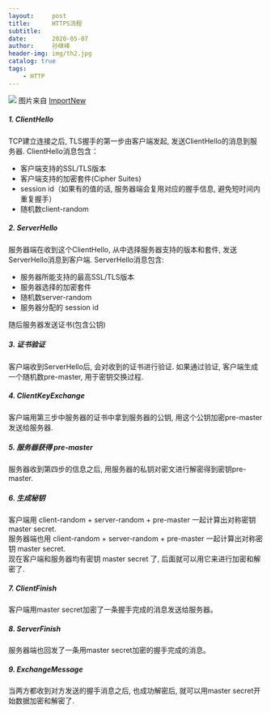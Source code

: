 ```yaml
---
layout:     post
title:      HTTPS流程
subtitle:   
date:       2020-05-07
author:     孙继峰
header-img: img/th2.jpg
catalog: true
tags:
    - HTTP
---
```


![](https://mmbiz.qpic.cn/mmbiz_png/eZzl4LXykQwdS3t8Tz7ZPiadtYAfWFoDsZGdn9YLB01KOH6v6GwDr0UFWtIuqlcZic0Ve4YtT5q8mh0HMs43TCBg/640?wx_fmt=png&tp=webp&wxfrom=5&wx_lazy=1&wx_co=1)
图片来自 [ImportNew](https://mp.weixin.qq.com/s/KgddqOxg2D19lFxmIDwmBQ)

##### 1. ClientHello
TCP建立连接之后, TLS握手的第一步由客户端发起, 发送ClientHello的消息到服务器.
ClientHello消息包含：
- 客户端支持的SSL/TLS版本
- 客户端支持的加密套件(Cipher Suites)
- session id（如果有的值的话, 服务器端会复用对应的握手信息, 避免短时间内重复握手）
- 随机数client-random

##### 2. ServerHello
服务器端在收到这个ClientHello, 从中选择服务器支持的版本和套件, 发送ServerHello消息到客户端.
ServerHello消息包含:
- 服务器所能支持的最高SSL/TLS版本
- 服务器选择的加密套件
- 随机数server-random
- 服务器分配的 session id

随后服务器发送证书(包含公钥)

##### 3. 证书验证 
客户端收到ServerHello后, 会对收到的证书进行验证. 如果通过验证, 客户端生成一个随机数pre-master, 用于密钥交换过程.

##### 4. ClientKeyExchange
客户端用第三步中服务器的证书中拿到服务器的公钥, 用这个公钥加密pre-master发送给服务器.

##### 5. 服务器获得 pre-master
服务器收到第四步的信息之后, 用服务器的私钥对密文进行解密得到密钥pre-master.

##### 6. 生成秘钥
客户端用 client-random + server-random + pre-master 一起计算出对称密钥 master secret.<br>
服务器端也用 client-random + server-random + pre-master 一起计算出对称密钥 master secret.<br>
现在客户端和服务器均有密钥 master secret 了, 后面就可以用它来进行加密和解密了.

##### 7. ClientFinish
客户端用master secret加密了一条握手完成的消息发送给服务器。

##### 8. ServerFinish
服务器端也回发了一条用master secret加密的握手完成的消息。

##### 9. ExchangeMessage
当两方都收到对方发送的握手消息之后, 也成功解密后, 就可以用master secret开始数据加密和解密了.